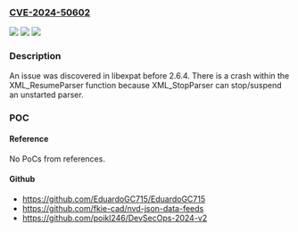 ### [CVE-2024-50602](https://cve.mitre.org/cgi-bin/cvename.cgi?name=CVE-2024-50602)
![](https://img.shields.io/static/v1?label=Product&message=n%2Fa&color=blue)
![](https://img.shields.io/static/v1?label=Version&message=n%2Fa&color=blue)
![](https://img.shields.io/static/v1?label=Vulnerability&message=n%2Fa&color=brighgreen)

### Description

An issue was discovered in libexpat before 2.6.4. There is a crash within the XML_ResumeParser function because XML_StopParser can stop/suspend an unstarted parser.

### POC

#### Reference
No PoCs from references.

#### Github
- https://github.com/EduardoGC715/EduardoGC715
- https://github.com/fkie-cad/nvd-json-data-feeds
- https://github.com/poikl246/DevSecOps-2024-v2

